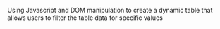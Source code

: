 Using Javascript and DOM manipulation to create a dynamic table that allows users to filter the table data for specific values
